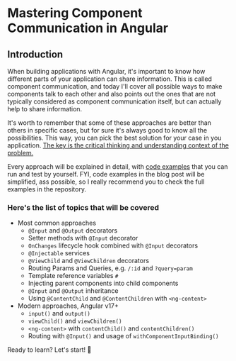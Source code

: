 # Mastering Component Communication in Angular

## Introduction

When building applications with Angular, it's important to know how 
different parts of your application can share information. This is called 
component communication, and today I'll cover all possible 
ways to make components talk to each other and also points
out the ones that are not typically considered as component
communication itself, but can actually help to share information.

It's worth to remember that some of these approaches are better than
others in specific cases, but for sure it's always good to know all the
possibilities. This way, you can pick the best solution for your case in you application.
<u>The key is the critical thinking and understanding context of the problem.</u>

Every approach will be explained in detail, with
[code examples](https://github.com/michalgrzegorczyk-dev/angular-component-communication)
that you can run and test by yourself. FYI, code examples in the blog post will be simplified,
ass possible, so I really recommend you to check the full examples in the repository.


### Here's the list of topics that will be covered

- Most common approaches
  - `@Input` and `@Output` decorators
  - Setter methods with `@Input` decorator
  - `OnChanges` lifecycle hook combined with `@Input` decorators
  - `@Injectable` services
  - `@ViewChild` and `@ViewChildren` decorators
  - Routing Params and Queries, e.g. `/:id` and `?query=param`
  - Template reference variables `#`
  - Injecting parent components into child components
  - `@Input` and `@Output` inheritance
  - Using `@ContentChild` and `@ContentChildren` with `<ng-content>`
- Modern approaches, Angular v17+
  - `input()` and `output()`
  - `viewChild()` and `viewChildren()`
  - `<ng-content>` with `contentChild()` and `contentChildren()`
  - Routing with `@Input()` and usage of `withComponentInputBinding()`

Ready to learn? Let's start! 💪
